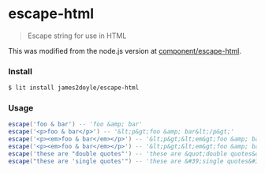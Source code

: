escape-html
===========

> Escape string for use in HTML

This was modified from the node.js version at [component/escape-html](https://github.com/component/escape-html).

### Install

```sh
$ lit install james2doyle/escape-html
```

### Usage

```lua
escape('foo & bar') -- 'foo &amp; bar'
escape('<p>foo & bar</p>') -- '&lt;p&gt;foo &amp; bar&lt;/p&gt;'
escape('<p><em>foo & bar</em></p>') -- '&lt;p&gt;&lt;em&gt;foo &amp; bar&lt;/em&gt;&lt;/p&gt;'
escape('<p><em>foo & bar</em></p>') -- '&lt;p&gt;&lt;em&gt;foo &amp; bar&lt;/em&gt;&lt;/p&gt;'
escape('these are "double quotes"') -- 'these are &quot;double quotes&quot;'
escape("these are 'single quotes'") -- 'these are &#39;single quotes&#39;'
```
